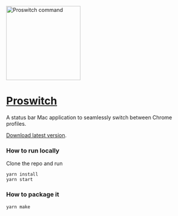 <a href="https://proswitch.tiagoalves.me/" target="_blank"><img src="https://user-images.githubusercontent.com/407470/112759022-1953b400-8fe9-11eb-823b-bf14ecc15bd8.png" alt="Proswitch command" width="200"/></a>

# [Proswitch](https://proswitch.tiagoalves.me/)

A status bar Mac application to seamlessly switch between Chrome profiles.

[Download latest version](https://github.com/alvesjtiago/proswitch/releases/download/v1.0.2/Proswitch.zip).

### How to run locally

Clone the repo and run

```
yarn install
yarn start
```

### How to package it

```
yarn make
```
